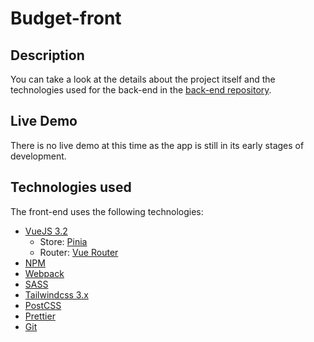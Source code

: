 # Budget-front

## Description

You can take a look at the details about the project itself and the technologies used for the back-end in the [back-end repository](https://github.com/Mowmow47/budget-back).

## Live Demo

There is no live demo at this time as the app is still in its early stages of development.

## Technologies used

The front-end uses the following technologies:

- [VueJS 3.2](https://vuejs.org/)
    - Store: [Pinia](https://pinia.vuejs.org/)
    - Router: [Vue Router](https://router.vuejs.org/)
- [NPM](https://www.npmjs.com/)
- [Webpack](https://webpack.js.org/)
- [SASS](https://sass-lang.com/)
- [Tailwindcss 3.x](https://tailwindcss.com/)
- [PostCSS](https://postcss.org/)
- [Prettier](https://prettier.io/)
- [Git](https://git-scm.com/)
